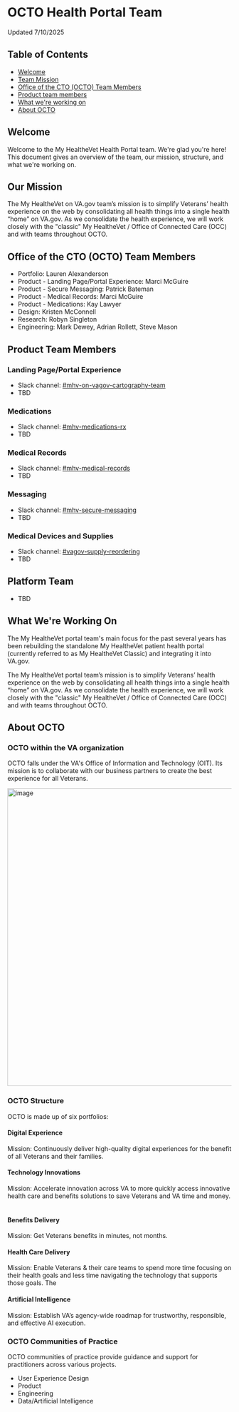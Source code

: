 # OCTO Health Portal Team
Updated 7/10/2025

## Table of Contents
- [Welcome](https://github.com/department-of-veterans-affairs/va.gov-team/tree/master/teams#welcome)
- [Team Mission](https://github.com/department-of-veterans-affairs/va.gov-team/tree/master/teams#team-mission)
- [Office of the CTO (OCTO) Team Members](https://github.com/department-of-veterans-affairs/va.gov-team/edit/master/teams/health-products/health-portal/health-portal-team.md#office-of-the-cto-octo-team-members)
- [Product team members](https://github.com/department-of-veterans-affairs/va.gov-team/tree/master/teams#product-team-members)
- [What we're working on](https://github.com/department-of-veterans-affairs/va.gov-team/tree/master/teams#what-were-working-on)
- [About OCTO](https://github.com/department-of-veterans-affairs/va.gov-team/tree/master/teams#about-octo)

## Welcome
Welcome to the My HealtheVet Health Portal team.  We're glad you're here!  This document gives an overview of the team, our mission, structure, and what we're working on. 

## Our Mission
The My HealtheVet on VA.gov team’s mission is to simplify Veterans’ health experience on the web by consolidating all health things into a single health “home” on VA.gov. As we consolidate the health experience, we will work closely with the "classic" My HealtheVet / Office of Connected Care (OCC) and with teams throughout OCTO.

## Office of the CTO (OCTO) Team Members
- Portfolio: Lauren Alexanderson
- Product - Landing Page/Portal Experience: Marci McGuire
- Product - Secure Messaging: Patrick Bateman
- Product - Medical Records: Marci McGuire
- Product - Medications: Kay Lawyer
- Design: Kristen McConnell
- Research: Robyn Singleton
- Engineering: Mark Dewey, Adrian Rollett, Steve Mason

## Product Team Members

### Landing Page/Portal Experience
- Slack channel: [#mhv-on-vagov-cartography-team](https://dsva.slack.com/archives/C0581MN69TJ)
- TBD

### Medications
- Slack channel: [#mhv-medications-rx](https://dsva.slack.com/archives/C04PRFEJQTY)
- TBD
  
### Medical Records
- Slack channel: [#mhv-medical-records](https://dsva.slack.com/archives/C03Q2UQL1AS)
- TBD

### Messaging
- Slack channel: [#mhv-secure-messaging](https://dsva.slack.com/archives/C03ECSBGSKX)
- TBD

### Medical Devices and Supplies
- Slack channel: [#vagov-supply-reordering](https://dsva.slack.com/archives/C05DFSM57FW)
- TBD

## Platform Team
- TBD

## What We're Working On
The My HealtheVet portal team's main focus for the past several years has been rebuilding the standalone My HealtheVet patient health portal (currently referred to as My HealtheVet Classic) and integrating it into VA.gov.   

The My HealtheVet portal team’s mission is to simplify Veterans’ health experience on the web by consolidating all health things into a single health “home” on VA.gov. As we consolidate the health experience, we will work closely with the "classic" My HealtheVet / Office of Connected Care (OCC) and with teams throughout OCTO.

## About OCTO
### OCTO within the VA organization
OCTO falls under the VA's Office of Information and Technology (OIT).  Its mission is to collaborate with our business partners to create the best experience for all Veterans.

<img width="1316" height="668" alt="image" src="https://github.com/user-attachments/assets/146c6ee2-bcc9-43fa-b8dd-a8449cc911d2" />

### OCTO Structure
OCTO is made up of six portfolios: 
#### Digital Experience
Mission: Continuously deliver high-quality digital experiences for the benefit of all Veterans and their families.

#### Technology Innovations
Mission: Accelerate innovation across VA to more quickly access innovative health care and benefits solutions to save Veterans and VA time and money. ​

#### Benefits Delivery
Mission: Get Veterans benefits in minutes, not months.

#### Health Care Delivery
Mission: Enable Veterans & their care teams to spend more time focusing on their health goals and less time navigating the technology that supports those goals.  The 

#### Artificial Intelligence
Mission: Establish VA’s agency-wide roadmap for trustworthy, responsible, and effective AI execution.

### OCTO Communities of Practice
OCTO communities of practice provide guidance and support for practitioners across various projects.
- User Experience Design
- Product
- Engineering
- Data/Artificial Intelligence
